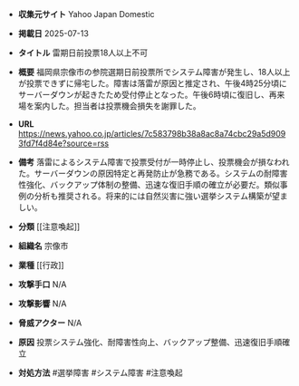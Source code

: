 - **収集元サイト**
Yahoo Japan Domestic

- **掲載日**
2025-07-13

- **タイトル**
雷期日前投票18人以上不可

- **概要**
福岡県宗像市の参院選期日前投票所でシステム障害が発生し、18人以上が投票できずに帰宅した。障害は落雷が原因と推定され、午後4時25分頃にサーバーダウンが起きたため受付停止となった。午後6時頃に復旧し、再来場を案内した。担当者は投票機会損失を謝罪した。

- **URL**
https://news.yahoo.co.jp/articles/7c583798b38a8ac8a74cbc29a5d9093fd7f4d84e?source=rss

- **備考**
落雷によるシステム障害で投票受付が一時停止し、投票機会が損なわれた。サーバーダウンの原因特定と再発防止が急務である。システムの耐障害性強化、バックアップ体制の整備、迅速な復旧手順の確立が必要だ。類似事例の分析も推奨される。将来的には自然災害に強い選挙システム構築が望ましい。

- **分類**
[[注意喚起]]

- **組織名**
宗像市

- **業種**
[[行政]]

- **攻撃手口**
N/A

- **攻撃影響**
N/A

- **脅威アクター**
N/A

- **原因**
投票システム強化、耐障害性向上、バックアップ整備、迅速復旧手順確立

- **対処方法**
#選挙障害 #システム障害 #注意喚起

